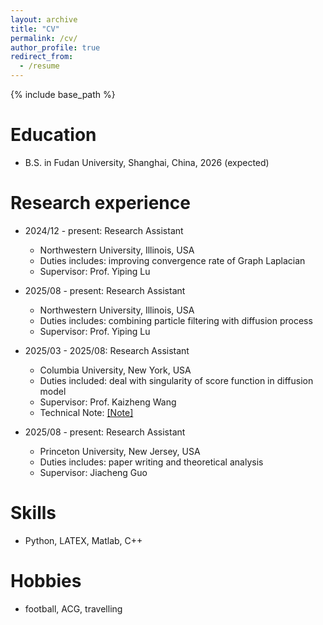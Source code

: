 ```yaml
---
layout: archive
title: "CV"
permalink: /cv/
author_profile: true
redirect_from:
  - /resume
---
```


{% include base_path %}

Education
======
* B.S. in Fudan University, Shanghai, China, 2026 (expected)

Research experience
======
* 2024/12 - present: Research Assistant
  * Northwestern University, Illinois, USA
  * Duties includes: improving convergence rate of Graph Laplacian
  * Supervisor: Prof. Yiping Lu
 
* 2025/08 - present: Research Assistant
  * Northwestern University, Illinois, USA
  * Duties includes: combining particle filtering with diffusion process
  * Supervisor: Prof. Yiping Lu

* 2025/03 - 2025/08: Research Assistant
  * Columbia University, New York, USA
  * Duties included: deal with singularity of score function in diffusion model
  * Supervisor: Prof. Kaizheng Wang
  * Technical Note: [[Note]](./files/technical_note_on_diffusion_model.pdf)

* 2025/08 - present: Research Assistant
  * Princeton University, New Jersey, USA
  * Duties includes: paper writing and theoretical analysis
  * Supervisor: Jiacheng Guo
  
Skills
======
* Python, LATEX, Matlab, C++

Hobbies
======
* football, ACG, travelling

